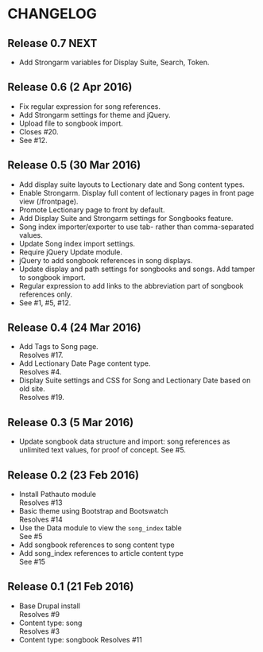 # CHANGELOG

## Release 0.7 NEXT

- Add Strongarm variables for Display Suite, Search, Token.

## Release 0.6 (2 Apr 2016)

- Fix regular expression for song references.
- Add Strongarm settings for theme and jQuery.
- Upload file to songbook import.
- Closes #20.
- See #12.

## Release 0.5 (30 Mar 2016)

- Add display suite layouts to Lectionary date and Song content types.
- Enable Strongarm. Display full content of lectionary pages in front page view (/frontpage).
- Promote Lectionary page to front by default.
- Add Display Suite and Strongarm settings for Songbooks feature.
- Song index importer/exporter to use tab- rather than comma-separated values.
- Update Song index import settings.
- Require jQuery Update module.
- jQuery to add songbook references in song displays.
- Update display and path settings for songbooks and songs. Add tamper to songbook import.
- Regular expression to add links to the abbreviation part of songbook references only.
- See #1, #5, #12.

## Release 0.4 (24 Mar 2016)

- Add Tags to Song page.  
  Resolves #17.
- Add Lectionary Date Page content type.  
  Resolves #4.
- Display Suite settings and CSS for Song and Lectionary Date based on old site.  
  Resolves #19.

## Release 0.3 (5 Mar 2016)

- Update songbook data structure and import: song references as unlimited text values, for proof of concept.
  See #5.

## Release 0.2 (23 Feb 2016)

- Install Pathauto module  
  Resolves #13
- Basic theme using Bootstrap and Bootswatch  
  Resolves #14
- Use the Data module to view the `song_index` table  
  See #5
- Add songbook references to song content type
- Add song_index references to article content type  
  See #15

## Release 0.1 (21 Feb 2016)

- Base Drupal install  
  Resolves #9
- Content type: song  
  Resolves #3
- Content type: songbook
  Resolves #11

